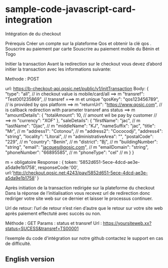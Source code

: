 # sample-code-javascript-card-integration

Intégration de du checkout 

Prérequis
Créer un compte sur la plateforme Qos et obtenir la clé qos .
Souscrire au paiement par carte
Souscrire au paiement mobile du Bénin et Togo 

Initier la transaction 
Avant la redirection sur le checkout vous devez d’abord initier la transaction avec les informations suivante:

Methode : POST

url: https://b-checkout-api.qosic.net/public/v1/initTransaction
Body: 
 {
                "type": "all", // in checkout value is mobile/card/all ==> m
                "transref": "Test001235869", // transref ===> m et unique
                "qosKey": "qos123456789", // is provided by qos platform  ==> m
  "returnUrl": "https://www.qosic.com", // is callback redirection with parameter transref ans status ==> m
                "amountDetails": {
                    "totalAmount": 10, // amount wil be pay by customer //  ==> m
                    "currency": "XOF"
                },
                "saleDetails": {
                    "firstName": "jac", // m
                    "lastName": "Djac", // m
                    "middleName": "KJ",
                    "nameSuffix": "jac",
                    "title": "Mr",  // m
                    "address1": "Cotonou", // m
                    "address2": "Cococodji",
                    "address4": "string",
                    "locality": "Litoral",   // m
                    "administrativeArea": "",
                    "postalCode": "229",  // m
                    "country": "Benin",  // m
                    "district": "Bj",   // m
                    "buildingNumber": "string",
                    "email": "jacques@qosic.com",  // m
                    "emailDomain": "string",
                    "phoneNumber": "66895585",   // m
                    "phoneType": "cel"  // m
                }
            }


 m = obligatoire 
Response :
{
token: '5852d651-5ece-4dcd-ae3e-a5da9e1b1758', 
responseCode:'00', 
url:'http://checkout.qosic.net:4243/pay/5852d651-5ece-4dcd-ae3e-a5da9e1b1758'
}

Après initiation de la transaction redirigée sur la plateforme du checkout 
Dans la réponse de l’initialisation vous recevez url de redirection donc rediriger votre site web sur ce dernier et laisser le processus continuer.

Url de retour:
l’url de retour n’est rien d’autre que le retour  sur votre site web après paiement effectuté avec succès ou non.

Méthode : GET
Params : status et transref
Url : https://yoursiteweb.xx?status=SUCESS&transref=TS00001
 

l’exemple du code d'intégration sur notre github 
contactez le support en cas de difficulté.


## English version 
